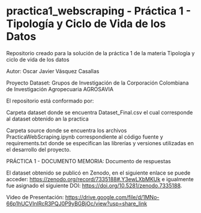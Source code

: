 # practica1_webscraping - Práctica 1 - Tipología y Ciclo de Vida de los Datos
Repositorio creado para la solución de la práctica 1 de la materia Tipología y ciclo de vida de los datos

Autor: Oscar Javier Vásquez Casallas

Proyecto Dataset: Grupos de Investigación de la Corporación Colombiana de Investigación Agropecuaria AGROSAVIA

El repositorio está conformado por:
  
  Carpeta dataset donde se encuentra Dataset_Final.csv el cual corresponde al dataset obtenido an la practica
  
  Carpeta source donde se encuentra los archivos PracticaWebScraping.ipynb correspondiente al código fuente y requirements.txt donde se especifican las librerías y versiones utilizadas en el desarrollo del proyecto.
  
  PRÁCTICA 1 - DOCUMENTO MEMORIA: Documento de respuestas
  
El dataset obtenido se publicó en Zenodo, en el siguiente enlace se puede acceder: https://zenodo.org/record/7335188#.Y3ewLXbMKUk e igualmente fue asignado el siguiente DOI: https://doi.org/10.5281/zenodo.7335188.

Video de Presentación: https://drive.google.com/file/d/1MNo-66p1hUCVInlRcR3PQJ0P9yBGBjOc/view?usp=share_link

